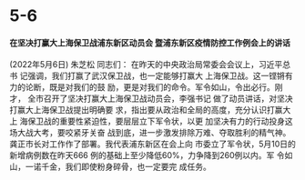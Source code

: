 # 5-6

#### 在坚决打赢大上海保卫战浦东新区动员会 暨浦东新区疫情防控工作例会上的讲话

&#x20;(2022年5月6日) 朱芝松 同志们： 在昨天的中央政治局常委会会议上，习近平总书 记强调，我们打赢了武汉保卫战，也一定能够打赢大 上海保卫战。这一铿锵有力的论断，既是对我们的鼓 励，更是对我们的命令。军令如山，令出必行。刚才， 全市召开了坚决打赢大上海保卫战动员会，李强书记 做了动员讲话，对坚决打赢大上海保卫战提出明确要 求，指出要从政治和全局的高度，充分认识打赢大上 海保卫战的重要性紧迫性，要层层立下军令状，以更 加坚决有力的行动投身这场大战大考，要咬紧牙关奋 战到底，进一步激发排除万难、夺取胜利的精气神。 龚正市长对工作作了部署。我代表浦东新区在会上向 市委立了军令状，5月10日的新增病例数在昨天666 例的基础上至少降低60%，力争降到260例以内。军 令如山，一诺千金，我们即使粉身碎骨，也一定要完 成任务。
